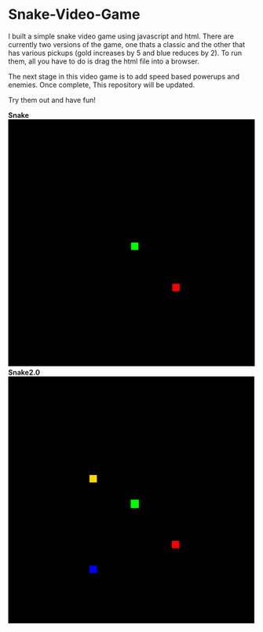 # Snake-Video-Game
I built a simple snake video game using javascript and html.
There are currently two versions of the game, one thats a classic and the other that has various pickups (gold increases by 5 and blue reduces by 2).
To run them, all you have to do is drag the html file into a browser.

The next stage in this video game is to add speed based powerups and enemies. Once complete, This repository will be updated.

Try them out and have fun!

<b>Snake</b>\
![](SnakeGame.gif)\
<b>Snake2.0</b>\
![](SnakeGame2.0.gif)
